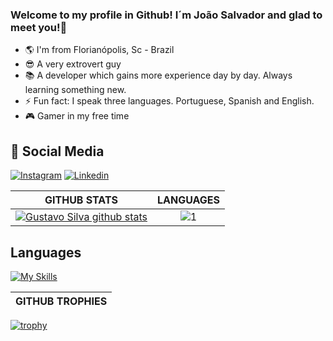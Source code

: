 ### Welcome to my profile in Github! I´m João Salvador and glad to meet you!👋

- 🌎 I'm from Florianópolis, Sc - Brazil
- 😎 A very extrovert guy
- 📚 A developer which gains more experience day by day. Always learning something new.
- ⚡ Fun fact: I speak three languages. Portuguese, Spanish and English.
- 🎮 Gamer in my free time
  
## 📲 Social Media
[![Instagram](https://img.shields.io/badge/Instagram-E4405F?style=for-the-badge&logo=instagram&logoColor=white)](https://www.instagram.com/joao.svd/)
[![Linkedin](https://img.shields.io/badge/LinkedIn-0077B5?style=for-the-badge&logo=linkedin&logoColor=white)](https://www.linkedin.com/in/joão-salvador-rizzo/) 

  
|GITHUB STATS|LANGUAGES|
|:---:|:---:|
|[![Gustavo Silva github stats](https://github-readme-stats.vercel.app/api?username=ssalvador221&theme=midnight-purple&show_icons=true&count_private=true)](https://github.com/anuraghazra/github-readme-stats)|![1](https://github-readme-stats.vercel.app/api/top-langs/?username=ssalvador221&theme=midnight-purple&layout=compact&langs_count=8)

## Languages
[![My Skills](https://skillicons.dev/icons?i=golang,typescript,flutter,dart,javascript,react,nextjs,firebase,aws,git,linux,mongodb,mysql,docker&theme=dark)](https://skillicons.dev)


|GITHUB TROPHIES|
|:---:|
[![trophy](https://github-profile-trophy.vercel.app/?username=ssalvador221&theme=onedark)](https://github.com/ryo-ma/github-profile-trophy)

